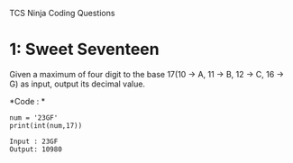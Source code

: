 TCS Ninja Coding Questions 
# 1: Sweet Seventeen
Given a maximum of four digit to the base 17(10 -> A, 11 -> B, 12 -> C, 16 -> G) as input, output its decimal value.

*Code : * 
```
num = '23GF'
print(int(num,17))
```
```
Input : 23GF
Output: 10980
```
